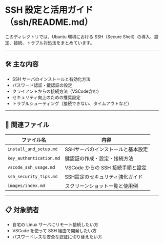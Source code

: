 # SSH 設定と活用ガイド（ssh/README.md）

このディレクトリでは、Ubuntu 環境における SSH（Secure Shell）の導入、設定、接続、トラブル対処法をまとめています。

---

## 🛠 主な内容

- SSH サーバのインストールと有効化方法
- パスワード認証・鍵認証の設定
- クライアントからの接続方法（VSCode含む）
- セキュリティ向上のための推奨設定
- トラブルシューティング（接続できない、タイムアウトなど）

---

## 📂 関連ファイル

| ファイル名 | 内容 |
|------------|------|
| `install_and_setup.md` | SSHサーバのインストールと基本設定 |
| `key_authentication.md` | 鍵認証の作成・設定・接続方法 |
| `vscode_ssh_usage.md` | VSCode からの SSH 接続手順と設定 |
| `ssh_security_tips.md` | SSH設定のセキュリティ強化ガイド |
| `images/index.md` | スクリーンショット一覧と使用例 |

---

## 📋 対象読者

- 自宅の Linux サーバにリモート接続したい方
- VSCode を使って SSH 経由で開発したい方
- パスワードレスな安全な認証に切り替えたい方
